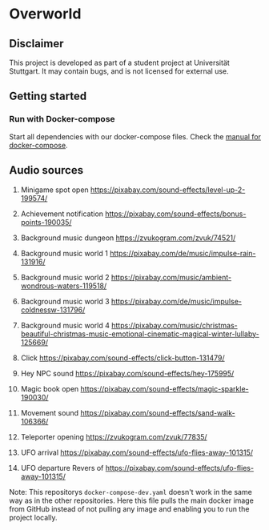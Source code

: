 # Overworld

## Disclaimer

This project is developed as part of a student project at Universität Stuttgart.
It may contain bugs, and is not licensed for external use.

## Getting started

### Run with Docker-compose

Start all dependencies with our docker-compose files.
Check the [manual for docker-compose](https://github.com/Gamify-IT/docs/blob/main/dev-manuals/languages/docker/docker-compose.md).

## Audio sources

1.	Minigame spot open 
https://pixabay.com/sound-effects/level-up-2-199574/

2.	Achievement notification
https://pixabay.com/sound-effects/bonus-points-190035/

3.	Background music dungeon
https://zvukogram.com/zvuk/74521/

4.	Background music world 1
https://pixabay.com/de/music/impulse-rain-131916/

5.	Background music world 2 
https://pixabay.com/music/ambient-wondrous-waters-119518/

6.	Background music world 3
https://pixabay.com/de/music/impulse-coldnessw-131796/

7.	Background music world 4 
https://pixabay.com/music/christmas-beautiful-christmas-music-emotional-cinematic-magical-winter-lullaby-125669/

8.	Click
https://pixabay.com/sound-effects/click-button-131479/

9.	Hey NPC sound
https://pixabay.com/sound-effects/hey-175995/

10.	Magic book open 
https://pixabay.com/sound-effects/magic-sparkle-190030/

11.	Movement sound
https://pixabay.com/sound-effects/sand-walk-106366/

12.	Teleporter opening
https://zvukogram.com/zvuk/77835/

13.	UFO arrival
https://pixabay.com/sound-effects/ufo-flies-away-101315/

14.	UFO departure
Revers of https://pixabay.com/sound-effects/ufo-flies-away-101315/


Note: This repositorys `docker-compose-dev.yaml` doesn't work in the same way as in the other repositories.
Here this file pulls the main docker image from GitHub instead of not pulling any image and enabling you to run the 
project locally.
